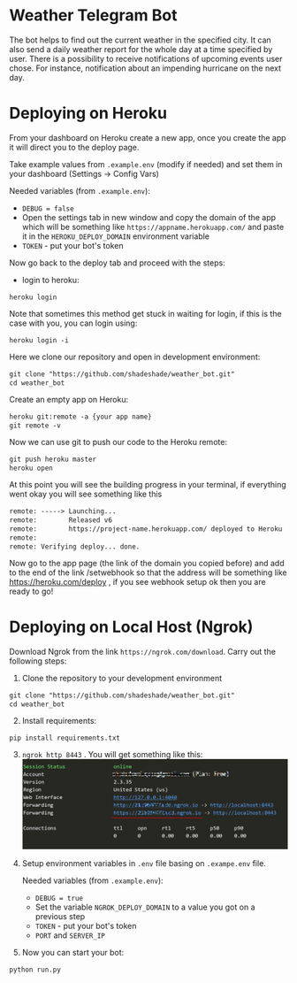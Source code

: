 # Weather Telegram Bot

 The bot helps to find out the current weather in the specified city.
 It can also send a daily weather report for the whole day
 at a time specified by user. 
 There is a possibility to receive notifications of upcoming events 
 user chose.
 For instance, notification about an impending hurricane
 on the next day.

# Deploying on Heroku

From your dashboard on Heroku create a new app, once you create
 the app it will direct you to the deploy page.
 
Take example values from `.example.env` (modify if needed) 
and set them in your dashboard (Settings -> Config Vars)

Needed variables (from `.example.env`):
- `DEBUG = false`
- Open the settings tab in new window and copy the domain of the app which will be 
 something like `https://appname.herokuapp.com/` and paste it in 
 the `HEROKU_DEPLOY_DOMAIN` environment variable
- `TOKEN` - put your bot's token
 
Now go back to the deploy tab and proceed with the steps:
* login to heroku: 
```
heroku login
``` 
Note that sometimes this method get stuck in waiting for login,
 if this is the case with you, you can login using:
```
heroku login -i
```

Here we clone our repository and open
in development environment:
```
git clone "https://github.com/shadeshade/weather_bot.git"
cd weather_bot
```
Create an empty app on Heroku:
```
heroku git:remote -a {your app name}
git remote -v
```

Now we can use git to push our code to the Heroku remote:
```
git push heroku master
heroku open
```

At this point you will see the building progress in your terminal, 
if everything went okay you will see something like this
```
remote: -----> Launching...
remote:        Released v6
remote:        https://project-name.herokuapp.com/ deployed to Heroku
remote:
remote: Verifying deploy... done.
```
Now go to the app page (the link of the domain you copied before) and add 
to the end of the link /setwebhook so that the address will be something 
like https://heroku.com/deploy , if you see webhook setup 
ok then you are ready to go!

# Deploying on Local Host (Ngrok)
 
Download Ngrok from the link `https://ngrok.com/download`.
Carry out the following steps:

1. Clone the repository to your development environment
```
git clone "https://github.com/shadeshade/weather_bot.git"
cd weather_bot
```

2. Install requirements: 
```
pip install requirements.txt
```

3. `ngrok http 8443` . You will get something like this:
![Image](app/static/NgrokCapture.PNG)

4. Setup environment variables in `.env` file basing on `.exampe.env` file.

    Needed variables (from `.example.env`):
    - `DEBUG = true`
    - Set the variable `NGROK_DEPLOY_DOMAIN` to a value you 
    got on a previous step
    - `TOKEN` - put your bot's token
    - `PORT` and `SERVER_IP`

5. Now you can start your bot: 
```
python run.py
``` 
